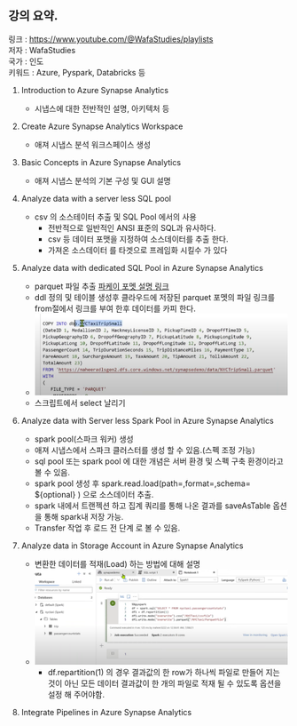 
## 강의 요약.

링크 : https://www.youtube.com/@WafaStudies/playlists  
저자 : WafaStudies  
국가 : 인도  
키워드 : Azure, Pyspark, Databricks 등  

1. Introduction to Azure Synapse Analytics
    - 시냅스에 대한 전반적인 설명, 아키텍처 등
2. Create Azure Synapse Analytics Workspace
    - 애져 시냅스 분석 워크스페이스 생성
3. Basic Concepts in Azure Synapse Analytics
    - 애져 시냅스 분석의 기본 구성 및 GUI 설명
4. Analyze data with a server less SQL pool
    - csv 의 소스테이터 추출 및 SQL Pool 에서의 사용
      - 전반적으로 일반적인 ANSI 표준의 SQL과 유사하다.
      - csv 등 데이터 포맷을 지정하여 소스데이터를 추출 한다. 
      - 가져온 소스데이터 를 타겟으로 프레임화 시킬수 가 있다
5. Analyze data with dedicated SQL Pool in Azure Synapse Analytics
    - parquet 파일 추출 [파케이 포멧 설명 링크](https://pearlluck.tistory.com/561)
    - ddl 정의 및 테이블 생성후 클라우드에 저장된 parquet 포멧의 파일 링크를 from절에서 링크를 부여 한후 데이터를 카피 한다.
    - ![parquet_to_table.png](images/parquet_to_table.png)
    - 스크립트에서 select 날리기
6. Analyze data with Server less Spark Pool in Azure Synapse Analytics
    - spark pool(스파크 워커) 생성
    - 애져 시냅스에서 스파크 클러스터를 생성 할 수 있음.(스펙 조정 가능)
    - sql pool 또는 spark pool 에 대한 개념은 서버 환경 및 스펙 구축 환경이라고 볼 수 있음.
    - spark pool 생성 후 spark.read.load(path=,format=,schema= ${optional} ) 으로 소스데이터 추출.
    - spark 내에서 트랜젝션 하고 집계 쿼리를 통해 나온 결과를 saveAsTable 옵션을 통해 spark내 저장 가능.
    - Transfer 작업 후 로드 전 단계 로 볼 수 있음.
7. Analyze data in Storage Account in Azure Synapse Analytics
    - 변환한 데이터를 적재(Load) 하는 방법에 대해 설명
    - ![load_to_csv_and_parquet.png](images/load_to_csv_and_parquet.png)
      - df.repartition(1) 의 경우 결과값의 한 row가 하나씩 파일로 만들어 지는 것이 아닌 모든 데이터 결과값이 한 개의 파일로 적재 될 수 있도록 옵션을 설정 해 주어야함.
    
8. Integrate Pipelines in Azure Synapse Analytics
    

